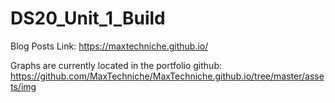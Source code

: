 # DS20_Unit_1_Build

Blog Posts Link: https://maxtechniche.github.io/

Graphs are currently located in the portfolio github: https://github.com/MaxTechniche/MaxTechniche.github.io/tree/master/assets/img
